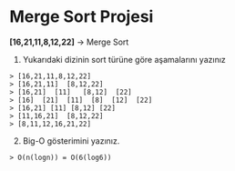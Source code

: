 # Merge Sort Projesi

**[16,21,11,8,12,22]** -> Merge Sort

1. Yukarıdaki dizinin sort türüne göre aşamalarını yazınız
```
> [16,21,11,8,12,22]
> [16,21,11]  [8,12,22]
> [16,21]  [11]   [8,12]  [22]
> [16]  [21]  [11]  [8]  [12]  [22]
> [16,21] [11] [8,12] [22]
> [11,16,21]  [8,12,22]
> [8,11,12,16,21,22]
```

2. Big-O gösterimini yazınız.
```
> O(n(logn)) = O(6(log6))
```